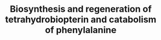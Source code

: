 ---
annotations:
- id: DOID:0090123
  parent: genetic disease
  type: Disease Ontology
  value: aromatic L-amino acid decarboxylase deficiency
- id: PW:0001288
  parent: classic metabolic pathway
  type: Pathway Ontology
  value: phenylalanine degradation pathway
- id: DOID:13382
  type: Disease Ontology
  value: megaloblastic anemia
- id: DOID:0090106
  parent: genetic disease
  type: Disease Ontology
  value: BH4-deficient hyperphenylalaninemia A
- id: DOID:0112225
  parent: genetic disease
  type: Disease Ontology
  value: BH4-deficient hyperphenylalaninemia B
- id: PW:0002105
  parent: disease pathway
  type: Pathway Ontology
  value: dopa responsive dystonia pathway
- id: DOID:0090043
  parent: genetic disease
  type: Disease Ontology
  value: dystonia 5
- id: PW:0000217
  parent: classic metabolic pathway
  type: Pathway Ontology
  value: tetrahydrobiopterin metabolic pathway
- id: PW:0001612
  parent: disease pathway
  type: Pathway Ontology
  value: Segawa syndrome pathway
- id: DOID:0111168
  parent: genetic disease
  type: Disease Ontology
  value: sepiapterin reductase deficiency
- id: DOID:9281
  parent: genetic disease
  type: Disease Ontology
  value: phenylketonuria
- id: PW:0001805
  parent: disease pathway
  type: Pathway Ontology
  value: phenylketonuria pathway
authors:
- DeSl
- Egonw
- IreneHemel
- Ddigles
- Josienlandman
- MaintBot
- Fehrhart
- Finterly
- Eweitz
citedin:
- link: 10.1039/D3DD00069A
  title: Discovering life's directed metabolic (sub)paths to interpret human biochemical
    markers using the DSMN tool
communities:
- IEM
- MetaKids
- RareDiseases
- ontox
description: This pathway shows disorders related to phenylalanine and tetrahydrobiopterin
  (BH4) metabolism. Disorders resulting from an enzyme defect are highlighted in pink.
  Pathological metabolites used as specific markers are highlighted in purple. BH4
  is a natural cofactor for PAH, tyrosine-3-hydroxylase, tryptophan-5-hydroxylase
  and nitric oxide synthase (NOS), where the latter two are key enzymes in the biosynthesis
  of the neurotransmitters dopamine and serotonin.   This pathway was inspired by
  Edition 5, Chapter 20 of the book of Blau (ISBN 9783030677268) (Ed.4 Chapter 1).
last-edited: 2024-01-29
ndex: 6f3bd16a-8b69-11eb-9e72-0ac135e8bacf
organisms:
- Homo sapiens
redirect_from:
- /index.php/Pathway:WP4156
- /instance/WP4156
- /instance/WP4156_r128201
revision: r128201
schema-jsonld:
- '@context': https://schema.org/
  '@id': https://wikipathways.github.io/pathways/WP4156.html
  '@type': Dataset
  creator:
    '@type': Organization
    name: WikiPathways
  description: This pathway shows disorders related to phenylalanine and tetrahydrobiopterin
    (BH4) metabolism. Disorders resulting from an enzyme defect are highlighted in
    pink. Pathological metabolites used as specific markers are highlighted in purple.
    BH4 is a natural cofactor for PAH, tyrosine-3-hydroxylase, tryptophan-5-hydroxylase
    and nitric oxide synthase (NOS), where the latter two are key enzymes in the biosynthesis
    of the neurotransmitters dopamine and serotonin.   This pathway was inspired by
    Edition 5, Chapter 20 of the book of Blau (ISBN 9783030677268) (Ed.4 Chapter 1).
  keywords:
  - 3-OMD
  - 5-OH-Trp
  - 5HIAA
  - 7,8-BH2
  - AADC
  - AR
  - ASMT
  - BH4
  - Biopterin
  - COMT
  - CR
  - DBH
  - DHFR
  - DHPR
  - DNAJC12
  - Dopamine
  - Epinephrine
  - GTP
  - GTPCH
  - HO-BH4
  - HVA
  - L-DOPA
  - MAO
  - MAOA
  - MAOB
  - MHPG
  - N-acetylserotonin
  - NADPH
  - NH2TP
  - Neopterin
  - O2
  - PAH
  - PCD
  - PNMT
  - PTP
  - PTPS
  - Phe
  - Phenyl-alanine
  - Primapterin
  - SAM
  - SNA
  - SR
  - Serotonin
  - TH
  - TPH
  - Trp
  - VMA
  - melatonin
  - norepinephrine
  - oxo-PH4
  - q-BH2
  - sepiapterin
  - tyr
  license: CC0
  name: Biosynthesis and regeneration of tetrahydrobiopterin and catabolism of phenylalanine
seo: CreativeWork
title: Biosynthesis and regeneration of tetrahydrobiopterin and catabolism of phenylalanine
wpid: WP4156
---
